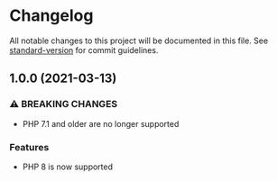 # Changelog

All notable changes to this project will be documented in this file. See [standard-version](https://github.com/conventional-changelog/standard-version) for commit guidelines.

## 1.0.0 (2021-03-13)

### ⚠ BREAKING CHANGES

* PHP 7.1 and older are no longer supported

### Features

* PHP 8 is now supported
